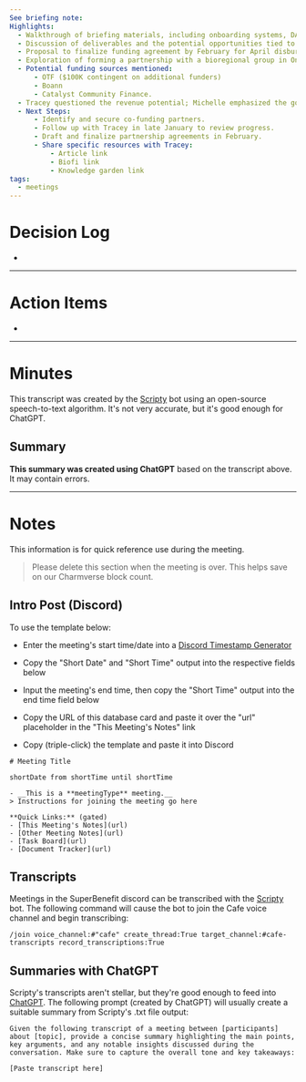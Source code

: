 ```yaml
---
See briefing note:
Highlights:
  - Walkthrough of briefing materials, including onboarding systems, DAO primitives framework, governance documents, and the knowledge garden.
  - Discussion of deliverables and the potential opportunities tied to BioFi. Positive reception towards the $100K funding request but with the condition of securing partial co-funding (\~$25K suggested).
  - Proposal to finalize funding agreement by February for April disbursement, with a January proposal submission.
  - Exploration of forming a partnership with a bioregional group in Ontario to align with the place-based community finance focus of BioFi.
  - Potential funding sources mentioned:
      - OTF ($100K contingent on additional funders)
      - Boann
      - Catalyst Community Finance.
  - Tracey questioned the revenue potential; Michelle emphasized the goal of proving use cases like impact investing. Agreement that BioFi is a promising area worth pursuing further.
  - Next Steps:
      - Identify and secure co-funding partners.
      - Follow up with Tracey in late January to review progress.
      - Draft and finalize partnership agreements in February.
      - Share specific resources with Tracey:
          - Article link
          - Biofi link
          - Knowledge garden link
tags:
  - meetings
---
```


# Decision Log

- 

---

# Action Items

- 	

---

# Minutes

This transcript was created by the [Scripty](https://scripty.org/) bot using an open-source speech-to-text algorithm. It's not very accurate, but it's good enough for ChatGPT.

## Summary

**This summary was created using ChatGPT** based on the transcript above. It may contain errors.

> <Paste summary here>

---

# Notes

This information is for quick reference use during the meeting.

> Please delete this section when the meeting is over. This helps save on our Charmverse block count.

## Intro Post (Discord)

To use the template below:

- Enter the meeting's start time/date into a [Discord Timestamp Generator](https://discordtimestamp.com/)

- Copy the "Short Date" and "Short Time" output into the respective fields below

- Input the meeting's end time, then copy the "Short Time" output into the end time field below

- Copy the URL of this database card and paste it over the "url" placeholder in the "This Meeting's Notes" link

- Copy (triple-click) the template and paste it into Discord

```
# Meeting Title

shortDate from shortTime until shortTime

- __This is a **meetingType** meeting.__  
> Instructions for joining the meeting go here

**Quick Links:** (gated)
- [This Meeting's Notes](url)  
- [Other Meeting Notes](url)  
- [Task Board](url)
- [Document Tracker](url)
```

## Transcripts

Meetings in the SuperBenefit discord can be transcribed with the [Scripty](https://scripty.org) bot. The following command will cause the bot to join the Cafe voice channel and begin transcribing:

```
/join voice_channel:#"cafe" create_thread:True target_channel:#cafe-transcripts record_transcriptions:True
```

## Summaries with ChatGPT

Scripty's transcripts aren't stellar, but they're good enough to feed into [ChatGPT](https://chat.openai.com/). The following prompt (created by ChatGPT) will usually create a suitable summary from Scripty's .txt file output:

```
Given the following transcript of a meeting between [participants] about [topic], provide a concise summary highlighting the main points, key arguments, and any notable insights discussed during the conversation. Make sure to capture the overall tone and key takeaways:

[Paste transcript here]
```